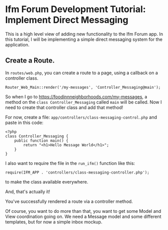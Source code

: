 # Ifm Forum Development Tutorial: Implement Direct Messaging
This is a high level view of adding new functionality to the Ifm Forum app. In this tutorial, I will be implementing a simple direct messaging system for the application.

## Create a Route.
In `routes/web.php`, you can create a route to a page, using a callback on a controller class.
```
Router_Web_Main::render('/my-messages', 'Controller_Messaging@main');
```

So when I go to https://foodinnneighborhoods.com/my-messages, a method on the `class Controller_Messaging` called `main` will be called. Now I need to create that controller class and add that method!

For now, create a file: `app/controllers/class-messaging-control.php` and paste in this code:
```
<?php
class Controller_Messaging {
    public function main() {
        return "<h1>Hello Message World</h1>";
    }
}
```

I also want to require the file in the `run_ifm()` function like this:
```
require(IFM_APP . 'controllers/class-messaging-controller.php');
```
to make the class available everywhere.

And, that's actually it!

You've successfully rendered a route via a controller method.

Of course, you want to do more than that, you want to get some Model and View coordination going on. We need a Message model and some different templates, but for now a simple inbox mockup. 


